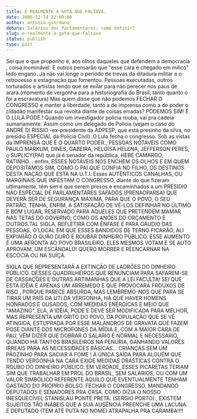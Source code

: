 ```yaml
---
title: É REALMENTE A GOTA QUE FALTAVA.
date: 2006-12-14 22:00:00
author: antonio.giordano
debate: Salários dos Parlamentares: como definir?
slug: e-realmente-a-gota-que-faltava
status: publish 
type: post
---
```


Sei que o que proponho é, aos olhos daqueles que defendem a democracia , coisa inominável. E outros pensarão que "esse cara é chegado em milico" ledo engano. Já não vai longe o período de trevas da ditadura militar e o retrocesso e estagnação que fomentou. Pessoas executadas, outros torturados e artistas tendo que se exilar para não perecer nos paus de arara.(momento de vergonha para a historiografia do Brasil, tanto quanto o foi a escravatura) Mas quem disse que não podemos FECHAR O CONGRESSO e manter a liberdade, tanto a de imprensa como a de poder o cidadão manifestar sua revolta diante de coisas erradas? PODEMOS SIM! E O LULA PODE.! Quando um investigador polícia rouba, vai pra cadeia sumariamente. Assim como um delegado de Polícia (vejam o caso do ANDRÉ DI RISSIO -ex-presidente da ADPESP, que está presinho da silva, no presidio ESPECIAL da Polícia Civil) .O Lula fecha o congresso. Sob as vistas da IMPRENSA QUE É O QUARTO PODER., PESSOAS NOTÁVEIS COMO PAULO MARKUM, DINES, GABEIRA, HELOÍSA HELENA, JEFFERSON PERES, o SUPLICY(PAI) que já é senador da república, HEBE CAMARGO, RATINHO... enfim, ESSES NOTÁVEIS NOS ENCHEM OS OLHOS E EM QUEM DEPOSITAMOS SIM, COMO O PAI QUE CONFIA NO FILHO, OS DESTINOS DESTA NAÇÃO QUE ESTÁ NA U.T.I. Esses AUTÊNTICOS CANALHAS, OU MARGINAIS QUE INFESTAM O CONGRESSO, diante do que fizeram ultimamente, têm sim é que serem presos e encaminhados a um PRESIDIO NÃO ESPECIAL DE PARLAMENTARES SAFADOS (PRENAOPARSA) QUE DEVERÁ SER DE SEGURANÇA MÁXIMA, PARA QUE O POVO, O SEU PATRÃO, TENHA, ENFIM, A SATISFAÇÃO DE VÊ-LOS DEFINHAR NO ÚLTIMO E BOM LUGAR, RESERVADO PARA AQUELES QUE PRETENDEM MAMAR NAS TETAS DO GOVERNO, COMO OS ANÕES DO ORÇAMENTO E OUTROS.TAL SIGLA, REFLETIRÁ COM ÊNFASE E PARA GÁUDIO DAS PESSOAS, O LOCAL EM QUE ESSES BANDIDOS DE TERNO FICARÃO, ALI EXPIARÃO O QUÃO DURO É ROUBAR DINHEIRO PÚBLICO. ESSE AUMENTO É UMA AFRONTA AO POVO BRASILEIRO. ELES MESMOS VOTAM E SE AUTO APROVAM. UM ESCÂNDALO! QUERO MORRER E REENCARNAR NA ESCÓCIA OU NA SUÍÇA.  

SIGLA QUE REPRESENTARÁ A EXTINÇÃO DE LADRÕES DO DINHEIRO PÚBLICO. DESSES QUADRILHEIROS QUE RENUNCIAM PARA SAFAREM-SE DE CASSAÇÕES E OUTRAS ARTIMANHAS QUE A LEI FACULTA! SEI QUE ESTA IDÉIA É APENAS UM ARREMEDO E QUE PROVOCARÁ FROUXOS DE RISO , PORQUE PARECE ABSURDA, MAS LEMBREMO-NOS QUE PARA SE TIRAR UM PAÍS DA UTI DA VERGONHA, HÁ QUE HAVER HOMENS HONRADOS E OUSADOS, COM MEDIDAS ENÉRGICAS E MEIO QUE "AMAZING". ELA, A IDÉIA, PODE E DEVE SER MODIFICADA PARA MELHOR, MAS REPRESENTA UM GRITO DO POVO, DA POPULAÇÃO QUE SE VÊ ATINGIDA, ESTUPRADA POR ESSE MALANDROS DE GRAVATA QUE FAZEM POSE DIANTE DOS MICROFONES DA MÍDIA E, COM A MAIOR CARA DE PAU, VÊM DIZER QUE DOBRAR O SALÁRIO É NORMAL E NECESSÁRIO, QUANDO HÁ TANTOS BRASILEIROS NA PENÚRIA, GANHANDO VALORES IRREAIS PARA AS NECESSIDADES BÁSICAS... CRIANÇAS SEM UM PÃOZINHO PARA SACIAR A FOME ! A ÚNICA SAÍDA PARA ALGUÉM QUE TENDO VERGONHA NA CARA EXIGE MEDIDAS DRÁSTICAS CONTRA O ROUBO DO DINHEIRO PÚBLICO. EM VERDADE, ESSES PICARETAS TERIAM SIM QUE TRABALHAR EM PROL DO BRASIL, SEM SALÁRIOS, OU COM UM VALOR SIMBÓLICO REFERENTE ÀQUILO QUE EVENTUALMENTE TENHAM GASTADO DO PRÓPRIO BOLSO. FECHAR O CONGRESSO, MANDANDO DEPUTADOS E SENADORES PRA CASA. COMO DIZIA O NOSSO INESQUECÍVEL STANISLAU PONTE PRETA. (SERGIO PORTO)., EXISTEM SUJEITOS TÃO INÁBEIS QUE A SUA AUSÊNCIA PREENCHE UMA LACUNA. E DEPUTADO (TEM ATÉ PUTA NO NOME) ATRAPALHA PRA CARAMBA!!!!
